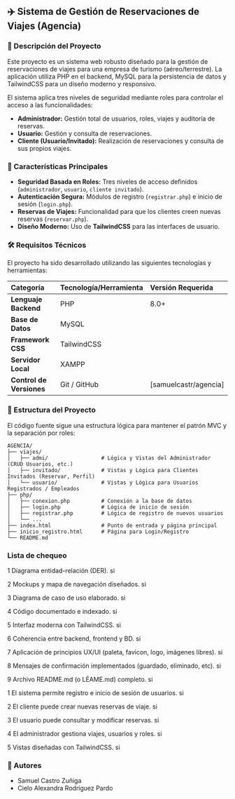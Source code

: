 

## ✈️ Sistema de Gestión de Reservaciones de Viajes (Agencia)

### 📝 Descripción del Proyecto

Este proyecto es un sistema web robusto diseñado para la gestión de reservaciones de viajes para una empresa de turismo (aéreo/terrestre). La aplicación utiliza PHP en el backend, MySQL para la persistencia de datos y TailwindCSS para un diseño moderno y responsivo.

El sistema aplica tres niveles de seguridad mediante roles para controlar el acceso a las funcionalidades:

  * **Administrador:** Gestión total de usuarios, roles, viajes y auditoría de reservas.
  * **Usuario:** Gestión y consulta de reservaciones.
  * **Cliente (Usuario/Invitado):** Realización de reservaciones y consulta de sus propios viajes.

### 🚀 Características Principales

  * **Seguridad Basada en Roles:** Tres niveles de acceso definidos (`administrador`, `usuario`, `cliente invitado`).
  * **Autenticación Segura:** Módulos de registro (`registrar.php`) e inicio de sesión (`login.php`).
  * **Reservas de Viajes:** Funcionalidad para que los clientes creen nuevas reservas (`reservar.php`).
  * **Diseño Moderno:** Uso de **TailwindCSS** para las interfaces de usuario.

### 🛠️ Requisitos Técnicos

El proyecto ha sido desarrollado utilizando las siguientes tecnologías y herramientas:

| Categoría | Tecnología/Herramienta | Versión Requerida |
| :--- | :--- | :--- |
| **Lenguaje Backend** | PHP | 8.0+ |
| **Base de Datos** | MySQL |
| **Framework CSS** | TailwindCSS|
| **Servidor Local** | XAMPP   |
| **Control de Versiones** | Git / GitHub | [samuelcastr/agencia] |

### 📂 Estructura del Proyecto

El código fuente sigue una estructura lógica para mantener el patrón MVC y la separación por roles:

```
AGENCIA/
├── viajes/
│   ├── admi/                 # Lógica y Vistas del Administrador (CRUD Usuarios, etc.)
│   ├── invitado/             # Vistas y Lógica para Clientes Invitados (Reservar, Perfil)
│   └── usuario/              # Vistas y Lógica para Usuarios Registrados / Empleados
├── php/
│   ├── conexion.php          # Conexión a la base de datos
│   ├── login.php             # Lógica de inicio de sesión
│   ├── registrar.php         # Lógica de registro de nuevos usuarios
│   └── ...
├── index.html                # Punto de entrada y página principal
├── inicio_registro.html      # Página para Login/Registro
└── README.md
```

### Lista de chequeo


1	Diagrama entidad-relación (DER).	si	

2	Mockups y mapa de navegación diseñados.	si	

3	Diagrama de caso de uso elaborado.	si		

4	Código documentado e indexado.	si	

5	Interfaz moderna con TailwindCSS.	si	

6	Coherencia entre backend, frontend y BD.	si	

7	Aplicación de principios UX/UI (paleta, favicon, logo, imágenes libres).	si		

8	Mensajes de confirmación implementados (guardado, eliminado, etc).	si		

9	Archivo README.md (o LÉAME.md) completo.	si			
					
					
					
1	El sistema permite registro e inicio de sesión de usuarios.			si	

2	El cliente puede crear nuevas reservas de viaje.			si	

3	El usuario puede consultar y modificar reservas.			si	

4	El administrador gestiona viajes, usuarios y roles.			si	

5	Vistas diseñadas con TailwindCSS.			si	
					


### 👤 Autores

  * Samuel Castro Zuñiga
  * Cielo Alexandra Rodriguez Pardo 
